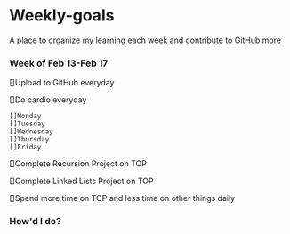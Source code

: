 # Weekly-goals
A place to organize my learning each week and contribute to GitHub more

### Week of Feb 13-Feb 17

[]Upload to GitHub everyday

[]Do cardio everyday

    []Monday
    []Tuesday
    []Wednesday
    []Thursday
    []Friday

[]Complete Recursion Project on TOP

[]Complete Linked Lists Project on TOP

[]Spend more time on TOP and less time on other things daily

### How'd I do?

